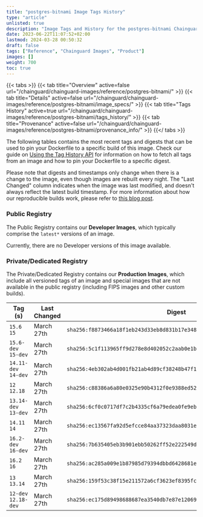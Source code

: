 ```yaml
---
title: "postgres-bitnami Image Tags History"
type: "article"
unlisted: true
description: "Image Tags and History for the postgres-bitnami Chainguard Image"
date: 2023-06-22T11:07:52+02:00
lastmod: 2024-03-28 00:50:32
draft: false
tags: ["Reference", "Chainguard Images", "Product"]
images: []
weight: 700
toc: true
---
```


{{< tabs >}}
{{< tab title="Overview" active=false url="/chainguard/chainguard-images/reference/postgres-bitnami/" >}}
{{< tab title="Details" active=false url="/chainguard/chainguard-images/reference/postgres-bitnami/image_specs/" >}}
{{< tab title="Tags History" active=true url="/chainguard/chainguard-images/reference/postgres-bitnami/tags_history/" >}}
{{< tab title="Provenance" active=false url="/chainguard/chainguard-images/reference/postgres-bitnami/provenance_info/" >}}
{{</ tabs >}}

The following tables contains the most recent tags and digests that can be used to pin your Dockerfile to a specific build of this image. Check our guide on [Using the Tag History API](/chainguard/chainguard-images/using-the-tag-history-api/) for information on how to fetch all tags from an image and how to pin your Dockerfile to a specific digest.

Please note that digests and timestamps only change when there is a change to the image, even though images are rebuilt every night. The "Last Changed" column indicates when the image was last modified, and doesn't always reflect the latest build timestamp. For more information about how our reproducible builds work, please refer to [this blog post](https://www.chainguard.dev/unchained/reproducing-chainguards-reproducible-image-builds).

### Public Registry
The Public Registry contains our **Developer Images**, which typically comprise the `latest*` versions of an image.

Currently, there are no Developer versions of this image available.

### Private/Dedicated Registry
The Private/Dedicated Registry contains our **Production Images**, which include all versioned tags of an image and special images that are not available in the public registry (including FIPS images and other custom builds).

| Tag (s)               | Last Changed | Digest                                                                    |
|-----------------------|--------------|---------------------------------------------------------------------------|
|  `15.6` `15`          | March 27th   | `sha256:f8873466a18f1eb243d33eb8d831b17e34822df23b950e9cb524c67abd72e845` |
|  `15.6-dev` `15-dev`  | March 27th   | `sha256:5c1f113965ff9d278e8d402052c2aab0e1b77ad9734532c8ee6a5aceed3724bd` |
|  `14.11-dev` `14-dev` | March 27th   | `sha256:4eb302ab4d001fb21ab4d89cf38248b47f1061cf7c8cc3c6b05d2c0943dbc0f3` |
|  `12` `12.18`         | March 27th   | `sha256:c88386a6a80e0325e90b4312f0e9388ed5240320d2490f54d33245cfa2442711` |
|  `13.14-dev` `13-dev` | March 27th   | `sha256:6cf0c0717df7c2b4335cf6a79edea0fe9eb1509bf432b2eea81ce780be3ed03a` |
|  `14.11` `14`         | March 27th   | `sha256:ec13567fa92d5efcce84aa37323daa8031e0b81a0eb7c55d82fb9a56f29ffe75` |
|  `16.2-dev` `16-dev`  | March 27th   | `sha256:7b635405eb3b901ebb50262ff52e222549d0a75b12ca792b3fd708dc9479afa6` |
|  `16.2` `16`          | March 27th   | `sha256:ac285a009e1b87985d79394dbbd6428681eedfe7e6eaca2eca2248c0ab41ffb2` |
|  `13` `13.14`         | March 27th   | `sha256:159f53c38f15e211572a6cf3623ef8395fca0106ea098d24b3d42f923ce7794f` |
|  `12-dev` `12.18-dev` | March 27th   | `sha256:ec175d89498688687ea3540db7e87e120699357d858db40bdc6b8403c3b052e9` |

